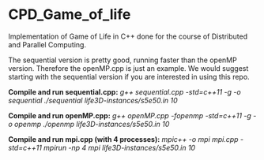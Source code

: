 # CPD_Game_of_life

Implementation of Game of Life in C++ done for the course of Distributed and Parallel Computing.

The sequential version is pretty good, running faster than the openMP version. Therefore the openMP.cpp is just an example. We would suggest starting with the sequential version if you are interested in using this repo.

**Compile and run sequential.cpp:**
_g++ sequential.cpp -std=c++11 -g -o sequential
./sequential life3D-instances/s5e50.in 10_

**Compile and run openMP.cpp:**
_g++ openMP.cpp -fopenmp -std=c++11 -g -o openmp
./openmp life3D-instances/s5e50.in 10_

**Compile and run mpi.cpp (with 4 processes):**
_mpic++ -o mpi mpi.cpp -std=c++11
mpirun -np 4 mpi life3D-instances/s5e50.in 10_
